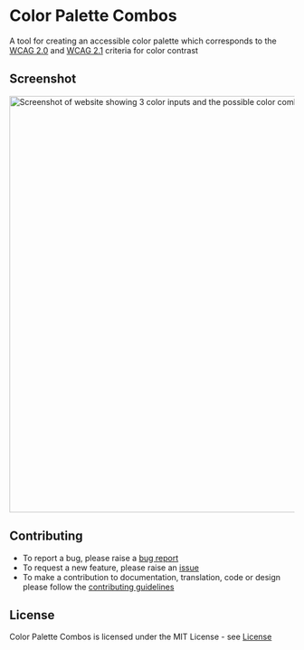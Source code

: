 # Color Palette Combos

A tool for creating an accessible color palette which corresponds to the [WCAG 2.0](https://www.w3.org/TR/UNDERSTANDING-WCAG20/visual-audio-contrast-contrast.html) and [WCAG 2.1](https://www.w3.org/WAI/WCAG21/Understanding/contrast-enhanced.html) criteria for color contrast

## Screenshot

<img width="736" alt="Screenshot of website showing 3 color inputs and the possible color combinations" src="https://user-images.githubusercontent.com/83456083/176761271-e6971a39-a2e8-407f-b00f-78834efa9799.png">


## Contributing

- To report a bug, please raise a [bug report](https://github.com/AccessibleForAll/ColorPaletteCombos/issues/new?assignees=&labels=&template=bug_report.md&title=)
- To request a new feature, please raise an [issue](https://github.com/AccessibleForAll/ColorPaletteCombos/issues/new?assignees=&labels=&template=feature_request.md&title=)
- To make a contribution to documentation, translation, code or design please follow the [contributing guidelines](https://github.com/AccessibleForAll/ColorPaletteCombos/blob/main/CONTRIBUTING.md)

## License

Color Palette Combos is licensed under the MIT License - see [License](https://github.com/AccessibleForAll/ColorPaletteCombos/blob/main/LICENSE)
